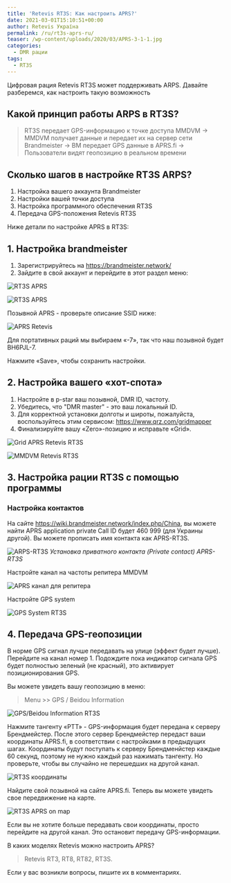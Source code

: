 ```yaml
---
title: 'Retevis RT3S: Как настроить APRS?'
date: 2021-03-01T15:10:51+00:00
author: Retevis Україна
permalink: /ru/rt3s-aprs-ru/
teaser: /wp-content/uploads/2020/03/APRS-3-1-1.jpg
categories:
  - DMR рации
tags:
  - RT3S
---
```

Цифровая рация Retevis RT3S может поддерживать ARPS. Давайте разберемся, как настроить такую возможность



## Какой принцип работы ARPS в RT3S?

> RT3S передает GPS-информацию к точке доступа MMDVM -> MMDVM получает данные и передает их на сервер сети Brandmeister -> BM передает GPS данные в APRS.fi -> Пользователи видят геопозицию в реальном времени

## Сколько шагов в настройке RT3S ARPS?

  1. Настройка вашего аккаунта Brandmeister
  2. Настройки вашей точки доступа
  3. Настройка программного обеспечения RT3S
  4. Передача GPS-положения Retevis RT3S

Ниже детали по настройке APRS в RT3S:

## 1. Настройка brandmeister

  1. Зарегистрируйтесь на <https://brandmeister.network/>
  2. Зайдите в свой аккаунт и перейдите в этот раздел меню:

![RT3S APRS](/wp-content/uploads/2020/03/APRS-1-1-252x300.jpg)

![RT3S APRS](https://retevis.com.ua/wp-content/uploads/2020/03/APRS-2-1024x440.jpg)

Позывной APRS - проверьте описание SSID ниже:

![APRS Retevis](/wp-content/uploads/2020/03/APRS-3-1.jpg)

Для портативных раций мы выбираем «-7», так что наш позывной будет BH6PJL-7.

Нажмите «Save», чтобы сохранить настройки.

## 2. Настройка вашего «хот-спота»

  1. Настройте в p-star ваш позывной, DMR ID, частоту.
  2. Убедитесь, что "DMR master" - это ваш локальный ID.
  3. Для корректной установки долготы и широты, пожалуйста, воспользуйтесь этим сервисом: <https://www.qrz.com/gridmapper>
  4. Финализируйте вашу «Zero»-позицию и исправьте «Grid».

![Grid APRS Retevis RT3S](/wp-content/uploads/2020/03/APRS-4.jpg)

![MMDVM Retevis RT3S](/wp-content/uploads/2020/03/APRS-5.jpg)

## 3. Настройка рации RT3S с помощью программы

### Настройка контактов

На сайте <https://wiki.brandmeister.network/index.php/China>, вы можете найти APRS application private Call ID будет 460 999 (для Украины другой). Вы можете прописать имя контакта как APRS-RT3S.

![ARPS-RT3S](/wp-content/uploads/2020/03/APRS-6.jpg)
*Установка приватного контакта (Private contact) APRS-RT3S*

Настройте канал на частоты репитера MMDVM

![APRS канал для репитера](/wp-content/uploads/2020/03/APRS-7.jpg)

Настройте GPS system

![GPS System RT3S](/wp-content/uploads/2020/03/APRS-8.jpg)

## 4. Передача GPS-геопозиции

В норме GPS сигнал лучше передавать на улице (эффект будет лучше). Перейдите на канал номер 1. Подождите пока индикатор сигнала GPS будет полностью зеленый (не красный), это активирует позиционирования GPS.

Вы можете увидеть вашу геопозицию в меню:

> Menu >> GPS / Beidou Information

![GPS/Beidou Information RT3S](/wp-content/uploads/2020/03/RT3S-APRS-2-576x1024.jpg)

Нажмите тангенту «PTT» - GPS-информация будет передана к серверу Брендмейстер. После этого сервер Брендмейстер передаст ваши координаты APRS.fi, в соответствии с настройками в предыдущих шагах. Координаты будут поступать к серверу Брендменйстер каждые 60 секунд, поэтому не нужно каждый раз нажимать тангенту. Но проверьте, чтобы вы случайно не перешедших на другой канал.

![RT3S координаты](/wp-content/uploads/2020/03/RT3S-APRS1-576x1024.jpg) 

Найдите свой позывной на сайте APRS.fi. Теперь вы можете увидеть свое передвижение на карте.

![RT3S APRS on map](/wp-content/uploads/2020/03/APRS-3-1-1.jpg)

Если вы не хотите больше передавать свои координаты, просто перейдите на другой канал. Это остановит передачу GPS-информации.

В каких моделях Retevis можно настроить APRS? 

>Retevis RT3, RT8, RT82, RT3S.

Если у вас возникли вопросы, пишите их в комментариях.